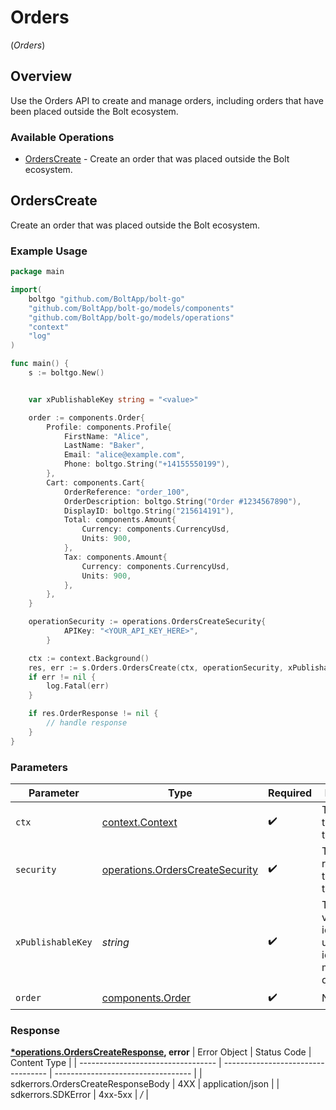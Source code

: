 # Orders
(*Orders*)

## Overview

Use the Orders API to create and manage orders, including orders that have been placed outside the Bolt ecosystem.


### Available Operations

* [OrdersCreate](#orderscreate) - Create an order that was placed outside the Bolt ecosystem.

## OrdersCreate

Create an order that was placed outside the Bolt ecosystem.


### Example Usage

```go
package main

import(
	boltgo "github.com/BoltApp/bolt-go"
	"github.com/BoltApp/bolt-go/models/components"
	"github.com/BoltApp/bolt-go/models/operations"
	"context"
	"log"
)

func main() {
    s := boltgo.New()


    var xPublishableKey string = "<value>"

    order := components.Order{
        Profile: components.Profile{
            FirstName: "Alice",
            LastName: "Baker",
            Email: "alice@example.com",
            Phone: boltgo.String("+14155550199"),
        },
        Cart: components.Cart{
            OrderReference: "order_100",
            OrderDescription: boltgo.String("Order #1234567890"),
            DisplayID: boltgo.String("215614191"),
            Total: components.Amount{
                Currency: components.CurrencyUsd,
                Units: 900,
            },
            Tax: components.Amount{
                Currency: components.CurrencyUsd,
                Units: 900,
            },
        },
    }

    operationSecurity := operations.OrdersCreateSecurity{
            APIKey: "<YOUR_API_KEY_HERE>",
        }

    ctx := context.Background()
    res, err := s.Orders.OrdersCreate(ctx, operationSecurity, xPublishableKey, order)
    if err != nil {
        log.Fatal(err)
    }

    if res.OrderResponse != nil {
        // handle response
    }
}
```

### Parameters

| Parameter                                                                          | Type                                                                               | Required                                                                           | Description                                                                        |
| ---------------------------------------------------------------------------------- | ---------------------------------------------------------------------------------- | ---------------------------------------------------------------------------------- | ---------------------------------------------------------------------------------- |
| `ctx`                                                                              | [context.Context](https://pkg.go.dev/context#Context)                              | :heavy_check_mark:                                                                 | The context to use for the request.                                                |
| `security`                                                                         | [operations.OrdersCreateSecurity](../../models/operations/orderscreatesecurity.md) | :heavy_check_mark:                                                                 | The security requirements to use for the request.                                  |
| `xPublishableKey`                                                                  | *string*                                                                           | :heavy_check_mark:                                                                 | The publicly viewable identifier used to identify a merchant division.             |
| `order`                                                                            | [components.Order](../../models/components/order.md)                               | :heavy_check_mark:                                                                 | N/A                                                                                |


### Response

**[*operations.OrdersCreateResponse](../../models/operations/orderscreateresponse.md), error**
| Error Object                       | Status Code                        | Content Type                       |
| ---------------------------------- | ---------------------------------- | ---------------------------------- |
| sdkerrors.OrdersCreateResponseBody | 4XX                                | application/json                   |
| sdkerrors.SDKError                 | 4xx-5xx                            | */*                                |
